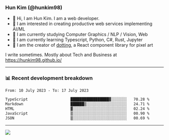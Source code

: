 ### Hun Kim (@hunkim98)

- 👋 Hi, I am Hun Kim. I am a web developer. 
- 🤔 I am interested in creating productive web services implementing AI/ML
- 🔭 I am currently studying Computer Graphics / NLP / Vision, Web 
- 🌱 I am currently learning Typescript, Python, C#, Rust, Jupyter
- 🎨 I am the creator of [dotting](hunkim98.github.io/dotting), a React component library for pixel art

I write sometimes. Mostly about Tech and Business at https://hunkim98.github.io/

---
### 📊 Recent development breakdown
<!--START_SECTION:waka-->

```txt
From: 10 July 2023 - To: 17 July 2023

TypeScript                   █████████████████▓░░░░░░░   70.28 %
Markdown                     ██████▒░░░░░░░░░░░░░░░░░░   24.71 %
HTML                         ▓░░░░░░░░░░░░░░░░░░░░░░░░   02.24 %
JavaScript                   ▒░░░░░░░░░░░░░░░░░░░░░░░░   00.90 %
JSON                         ▒░░░░░░░░░░░░░░░░░░░░░░░░   00.69 %
```

<!--END_SECTION:waka-->
---

<!-- <div align='center'> -->
  <img align="center" src="https://github-readme-stats.vercel.app/api?username=hunkim98&theme=dark&show_icons=true"/>
<!-- </div> -->
<!--
**hunkim98/hunkim98** is a ✨ _special_ ✨ repository because its `README.md` (this file) appears on your GitHub profile.

Here are some ideas to get you started:

- 🔭 I’m currently working on ...
- 🌱 I’m currently learning ...
- 👯 I’m looking to collaborate on ...
- 🤔 I’m looking for help with ...
- 💬 Ask me about ...
- 📫 How to reach me: ...
- 😄 Pronouns: ...
- ⚡ Fun fact: ...
-->
